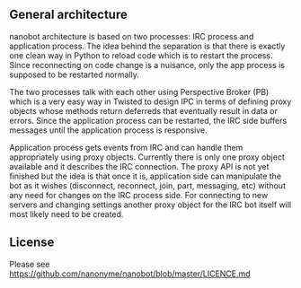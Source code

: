 General architecture
----------

nanobot architecture is based on two processes: IRC process and
application process. The idea behind the separation is that there is
exactly one clean way in Python to reload code which is to restart the
process. Since reconnecting on code change is a nuisance, only the app
process is supposed to be restarted normally. 

The two processes talk with each other using Perspective Broker (PB)
which is a very easy way in Twisted to design IPC in terms of defining
proxy objects whose methods return deferreds that eventually result in
data or errors. Since the application process can be restarted, the
IRC side buffers messages until the application process is responsive.

Application process gets events from IRC and can handle them
appropriately using proxy objects. Currently there is only one proxy
object available and it describes the IRC connection. The proxy API is
not yet finished but the idea is that once it is, application side can
manipulate the bot as it wishes (disconnect, reconnect, join, part,
messaging, etc) without any need for changes on the IRC process
side. For connecting to new servers and changing settings another
proxy object for the IRC bot itself will most likely need to be created.

License
---------
Please see <https://github.com/nanonyme/nanobot/blob/master/LICENCE.md>